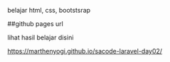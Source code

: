 belajar html, css, bootstsrap

##github pages url

lihat hasil belajar disini

https://marthenyogi.github.io/sacode-laravel-day02/